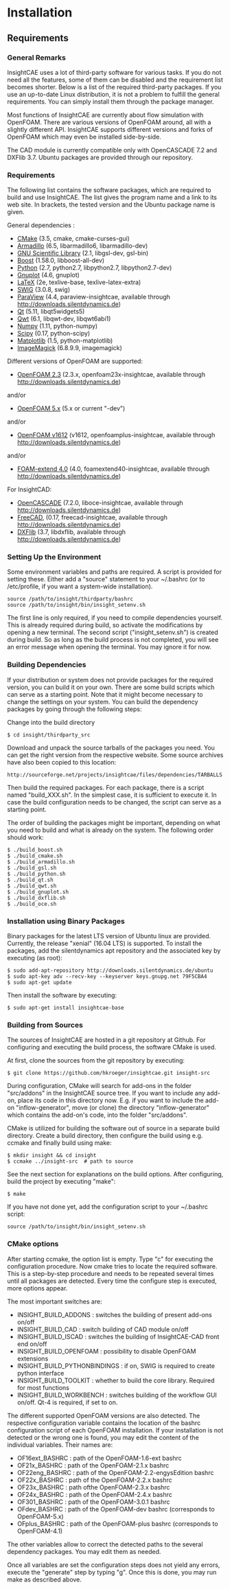 Installation
============

Requirements
------------

### General Remarks

InsightCAE uses a lot of third-party software for various tasks.
If you do not need all the features, some of them can be disabled and the requirement list becomes shorter.
Below is a list of the required third-party packages.
If you use an up-to-date Linux distribution, it is not a problem to fulfill the general requirements. You can simply install them through the package manager.

Most functions of InsightCAE are currently about flow simulation with OpenFOAM. There are various versions of OpenFOAM around, all with a slightly different API. InsightCAE supports different versions and forks of OpenFOAM which may even be installed side-by-side.

The CAD module is currently compatible only with OpenCASCADE 7.2 and DXFlib 3.7. Ubuntu packages are provided through our repository.

### Requirements

The following list contains the software packages, which are required to build and use InsightCAE.
The list gives the program name and a link to its web site. 
In brackets, the tested version and the Ubuntu package name is given.

General dependencies :

* [CMake](https://cmake.org/) (3.5, cmake, cmake-curses-gui)
* [Armadillo](http://arma.sourceforge.net/) (6.5, libarmadillo6, libarmadillo-dev)
* [GNU Scientific Library](https://www.gnu.org/software/gsl/) (2.1, libgsl-dev, gsl-bin)
* [Boost](http://www.boost.org/) (1.58.0, libboost-all-dev)
* [Python](https://www.python.org/) (2.7, python2.7, libpython2.7, libpython2.7-dev)
* [Gnuplot](http://gnuplot.info) (4.6, gnuplot)
* [LaTeX](http://www.latex-project.org/) (2e, texlive-base, texlive-latex-extra)
* [SWIG](http://www.swig.org/) (3.0.8, swig)
* [ParaView](http://www.paraview.org/) (4.4, paraview-insightcae, available through http://downloads.silentdynamics.de)
* [Qt](https://www.qt.io/) (5.11, libqt5widgets5)
* [Qwt](http://qwt.sourceforge.net/) (6.1, libqwt-dev, libqwt6abi1)
* [Numpy](http://www.numpy.org/) (1.11, python-numpy)
* [Scipy](https://scipy.org/) (0.17, python-scipy)
* [Matplotlib](https://matplotlib.org/) (1.5, python-matplotlib)
* [ImageMagick](http://www.imagemagick.org/) (6.8.9.9, imagemagick)

Different versions of OpenFOAM are supported:

* [OpenFOAM 2.3](http://openfoam.org/) (2.3.x, openfoam23x-insightcae, available through http://downloads.silentdynamics.de)

and/or

* [OpenFOAM 5.x](http://cfd.direct/) (5.x or current "-dev")

and/or

* [OpenFOAM v1612](http://openfoam.com/) (v1612, openfoamplus-insightcae, available through http://downloads.silentdynamics.de)

and/or

* [FOAM-extend 4.0](http://wikki.co.uk/) (4.0, foamextend40-insightcae, available through http://downloads.silentdynamics.de)

For InsightCAD:

* [OpenCASCADE](https://www.opencascade.com/) (7.2.0, liboce-insightcae, available through http://downloads.silentdynamics.de)
* [FreeCAD](https://www.freecadweb.org/), (0.17, freecad-insightcae, available through http://downloads.silentdynamics.de)
* [DXFlib](http://www.ribbonsoft.com/de/what-is-dxflib) (3.7, libdxflib, available through http://downloads.silentdynamics.de)

### Setting Up the Environment

Some environment variables and paths are required. A script is provided for setting these. Either add a "source" statement to your ~/.bashrc (or to /etc/profile, if you want a system-wide installation).

    source /path/to/insight/thirdparty/bashrc
    source /path/to/insight/bin/insight_setenv.sh

The first line is only required, if you need to compile dependencies yourself. This is already required during build, so activate the modifications by opening a new terminal.
The second script ("insight_setenv.sh") is created during build. So as long as the build process is not completed, you will see an error message when opening the terminal. You may ignore it for now.

### Building Dependencies

If your distribution or system does not provide packages for the required version, you can build it on your own. 
There are some build scripts which can serve as a starting point. Note that it might become necessary to change the settings on your system.
You can build the dependency packages by going through the following steps:

Change into the build directory

    $ cd insight/thirdparty_src

Download and unpack the source tarballs of the packages you need.
You can get the right version from the respective website.
Some source archives have also been copied to this location:

    http://sourceforge.net/projects/insightcae/files/dependencies/TARBALLS

Then build the required packages. For each package, there is a script named "build_XXX.sh".
In the simplest case, it is sufficient to execute it. In case the build configuration needs to
be changed, the script can serve as a starting point.

The order of building the packages might be important, depending on what you need to build and
what is already on the system. The following order should work:

    $ ./build_boost.sh
    $ ./build_cmake.sh
    $ ./build_armadillo.sh
    $ ./build_gsl.sh
    $ ./build_python.sh
    $ ./build_qt.sh
    $ ./build_qwt.sh
    $ ./build_gnuplot.sh
    $ ./build_dxflib.sh
    $ ./build_oce.sh

### Installation using Binary Packages

Binary packages for the latest LTS version of Ubuntu linux are provided.
Currently, the release "xenial" (16.04 LTS) is supported.
To install the packages, add the silentdynamics apt repository and the associated key by executing (as root):

    $ sudo add-apt-repository http://downloads.silentdynamics.de/ubuntu
    $ sudo apt-key adv --recv-key --keyserver keys.gnupg.net 79F5CBA4
    $ sudo apt-get update

Then install the software by executing:

    $ sudo apt-get install insightcae-base

### Building from Sources

The sources of InsightCAE are hosted in a git repository at Github. For configuring and executing the build process, the software CMake is used.

At first, clone the sources from the git repository by executing:

    $ git clone https://github.com/hkroeger/insightcae.git insight-src
    
During configuration, CMake will search for add-ons in the folder "src/addons" in the InsightCAE source tree. If you want to include any add-on, place its code in this directory now. E.g. if you want to include the add-on "inflow-generator", move (or clone) the directory "inflow-generator" which contains the add-on's code, into the folder "src/addons".

CMake is utilized for building the software out of source in a separate build directory. 
Create a build directory, then configure the build using e.g. ccmake and finally build using make:

    $ mkdir insight && cd insight
    $ ccmake ../insight-src  # path to source
    
See the next section for explanations on the build options. After configuring, build the project by executing "make":

    $ make

If you have not done yet, add the configuration script to your ~/.bashrc script:

    source /path/to/insight/bin/insight_setenv.sh
    
### CMake options

After starting ccmake, the option list is empty. Type "c" for executing the configuration procedure. Now cmake tries to locate the required software. This is a step-by-step procedure and needs to be repeated several times until all packages are detected. Every time the configure step is executed, more options appear.

The most important switches are:

* INSIGHT_BUILD_ADDONS : switches the building of present add-ons on/off
* INSIGHT_BUILD_CAD : switch building of CAD module on/off
* INSIGHT_BUILD_ISCAD : switches the building of InsightCAE-CAD front end on/off
* INSIGHT_BUILD_OPENFOAM : possibility to disable OpenFOAM extensions
* INSIGHT_BUILD_PYTHONBINDINGS : if on, SWIG is required to create python interface
* INSIGHT_BUILD_TOOLKIT : whether to build the core library. Required for most functions
* INSIGHT_BUILD_WORKBENCH : switches building of the workflow GUI on/off. Qt-4 is required, if set to on.

The different supported OpenFOAM versions are also detected. The respective configuration variable contains the location of the bashrc configuration script of each OpenFOAM installation. If your installation is not detected or the wrong one is found, you may edit the content of the individual variables. Their names are:

* OF16ext_BASHRC : path of the OpenFOAM-1.6-ext bashrc
* OF21x_BASHRC : path of the OpenFOAM-2.1.x bashrc
* OF22eng_BASHRC : path of the OpenFOAM-2.2-engysEdition bashrc
* OF22x_BASHRC : path of the OpenFOAM-2.2.x bashrc
* OF23x_BASHRC : path ofthe OpenFOAM-2.3.x bashrc
* OF24x_BASHRC : path of the OpenFOAM-2.4.x bashrc
* OF301_BASHRC : path of the OpenFOAM-3.0.1 bashrc
* OFdev_BASHRC : path of the OpenFOAM-dev bashrc (corresponds to OpenFOAM-5.x)
* OFplus_BASHRC : path of the OpenFOAM-plus bashrc (corresponds to OpenFOAM-4.1)

The other variables allow to correct the detected paths to the several dependency packages. You may edit them as needed.

Once all variables are set the configuration steps does not yield any errors, execute the "generate" step by typing "g". Once this is done, you may run make as described above.
